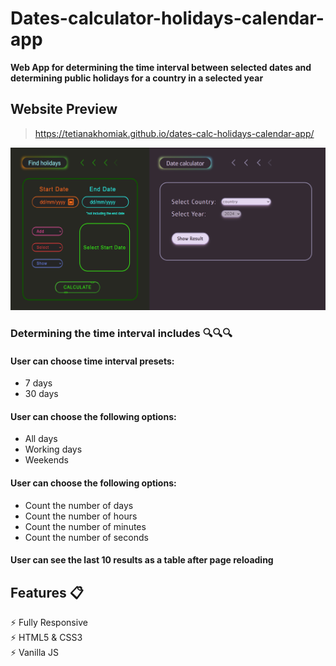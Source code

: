 # Dates-calculator-holidays-calendar-app
__Web App for determining the time interval between selected dates and determining public holidays for a country in a selected year__

## Website Preview

> https://tetianakhomiak.github.io/dates-calc-holidays-calendar-app/

![GitHub Logo](https://github.com/TetianaKhomiak/dates-calc-holidays-calendar-app/blob/main/website-preview.jpg?raw=true)


### Determining the time interval includes 🔍🔍🔍

#### User can choose time interval presets:
* 7 days
* 30 days

#### User can choose the following options:
* All days
* Working days
* Weekends

#### User can choose the following options:
* Count the number of days
* Count the number of hours
* Count the number of minutes
* Count the number of seconds

#### User can see the last 10 results as a table after page reloading


## Features 📋
⚡️ Fully Responsive                                                            
⚡️ HTML5 & CSS3                                                                                  
⚡️ Vanilla JS 

